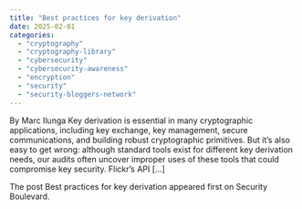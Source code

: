 ```yaml
---
title: "Best practices for key derivation"
date: 2025-02-01
categories: 
  - "cryptography"
  - "cryptography-library"
  - "cybersecurity"
  - "cybersecurity-awareness"
  - "encryption"
  - "security"
  - "security-bloggers-network"
---
```


By Marc Ilunga Key derivation is essential in many cryptographic applications, including key exchange, key management, secure communications, and building robust cryptographic primitives. But it’s also easy to get wrong: although standard tools exist for different key derivation needs, our audits often uncover improper uses of these tools that could compromise key security. Flickr’s API \[…\]

The post Best practices for key derivation appeared first on Security Boulevard.
